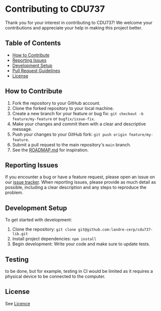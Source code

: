 # Contributing to CDU737

Thank you for your interest in contributing to CDU737!
We welcome your contributions and appreciate your help in making this project better.

## Table of Contents

- [How to Contribute](#how-to-contribute)
- [Reporting Issues](#reporting-issues)
- [Development Setup](#development-setup)
- [Pull Request Guidelines](#pull-request-guidelines)
- [License](#license)

## How to Contribute

1. Fork the repository to your GitHub account.
2. Clone the forked repository to your local machine.
3. Create a new branch for your feature or bug fix: `git checkout -b feature/my-feature` or `bugfix/issue-fix`.
4. Make your changes and commit them with a clear and descriptive message.
5. Push your changes to your GitHub fork: `git push origin feature/my-feature`.
6. Submit a pull request to the main repository's `main` branch.
7. See the [ROADMAP.md](ROADMAP.md) for inspiration.

## Reporting Issues

If you encounter a bug or have a feature request, please open an issue on our [issue tracker](https://github.com/landre-cerp/cdu737-lib/issues). When reporting issues, please provide as much detail as possible, including a clear description and any steps to reproduce the problem.

## Development Setup

To get started with development:

1. Clone the repository: `git clone git@github.com:landre-cerp/cdu737-lib.git`
2. Install project dependencies: `npm install`
3. Begin development: Write your code and make sure to update tests.

## Testing

to be done, but for example, testing in CI would be limited as it requires a physical device to be connected to the computer.

## License

See [Licence](LICENCE-bsd.txt)
